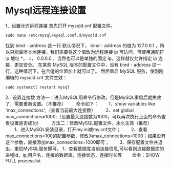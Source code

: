 # Mysql远程连接设置
1、设置允许远程连接
首先打开 mysqld.cnf 配置文件。
```
sudo nano /etc/mysql/mysql.conf.d/mysqld.cnf
```
找到 bind - address 这一行
默认情况下， bind - address 的值为 127.0.0.1 ，所以只能监听本地连接。我们需要将这个值改为远程连接 ip 可访问，可使用通配符 ip 地址 *， ::， 0.0.0.0 ，当然也可以是单独的固定 ip，这样就仅允许指定 ip 连接，更加安全。
在某些 MySQL 版本的配置文件中，没有 bind - address 这一行，这种情况下，在合适的位置加上就可以了。
然后重启 MySQL 服务，使刚刚编辑的 mysqld.cnf 文件生效：
```
sudo systemctl restart mysql
```
2、设置连接数
方法一：进入MySQL用命令行修改，但是MySQL重启后就失效了，需要重新设置。（不推荐）
　　命令如下：
　　1、show variables like 'max_connections';（查看当前最大连接数）
　　2、set global max_connections=1000;（设置最大连接数为1000，可以再次执行上面的命令查看设置是否成功）
　　方法二：修改MySQL配置文件，永久生效（推荐）
　　1、进入MySQL安装目录，打开my.ini或my.cnf文件；
　　2、查看max_connections=100的配置参数，修改为max_connections=1000；如果没有这个参数，直接添加max_connections=1000即可；
　　3、保存配置文件并退出，重启MySQL服务即可。
1、查看数据库当前连接信息,可以看到连接数据库的进程id，ip,用户名，连接的数据库，连接状态，连接时长等
　　命令：SHOW FULL processlist